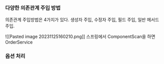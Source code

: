 ### 다양한 의존관계 주입 방법
의존관계 주입방법은 4가지가 있다.
생성자 주입, 수정자 주입, 필드 주입, 일반 메서드 주입.

![[Pasted image 20231125160210.png]]
스프링에서 ComponentScan을 하면 OrderService



### 옵션 처리




### 




### 




### 




### 




### 




### 




